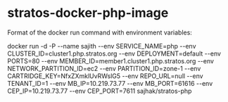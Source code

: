 stratos-docker-php-image
========================

Format of the docker run command with environment variables:

docker run -d -P --name sajith --env SERVICE_NAME=php --env CLUSTER_ID=cluster1.php.stratos.org --env DEPLOYMENT=default --env PORTS=80 --env MEMBER_ID=member1.cluster1.php.stratos.org --env NETWORK_PARTITION_ID=ec2 --env PARTITION_ID=zone-1 --env CARTRIDGE_KEY=NfxZXmklUvRWslG5 --env REPO_URL=null --env TENANT_ID=1  --env MB_IP=10.219.73.77 --env MB_PORT=61616 --env CEP_IP=10.219.73.77 --env CEP_PORT=7611 sajhak/stratos-php
